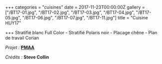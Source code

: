 +++
categories = "cuisines"
date = 2017-11-23T00:00:00Z
gallery = ["/BT17-01.jpg", "/BT17-02.jpg", "/BT17-03.jpg", "/BT17-04.jpg", "/BT17-05.jpg", "/BT17-06.jpg", "/BT17-07.jpg", "/BT17-11.jpg"]
title = "Cuisine HUY17"

+++
Stratifié blanc Full Color - Stratifié Polaris noir - Placage chêne - Plan de travail Corian

_Projet :_ <a target="_blank" href="http://www.pierremonseuarchitecte.be/"><strong>PMAA</strong></a>

_Crédits :_ **Steve Collin**